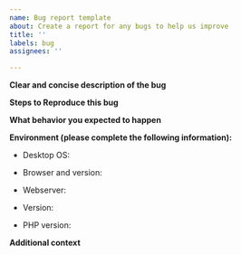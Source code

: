 ```yaml
---
name: Bug report template
about: Create a report for any bugs to help us improve
title: ''
labels: bug
assignees: ''

---
```


**Clear and concise description of the bug**


**Steps to Reproduce this bug**


**What behavior you expected to happen**


**Environment (please complete the following information):**
 - Desktop OS: 
 - Browser and version: 

 - Webserver: 
 - Version: 
 - PHP version: 


**Additional context**
